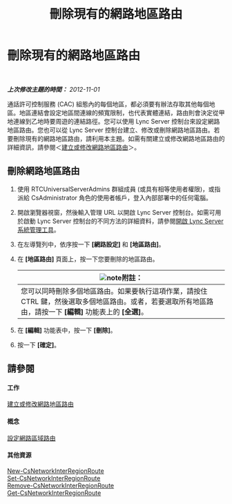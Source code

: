 ﻿---
title: 刪除現有的網路地區路由
TOCTitle: 刪除現有的網路地區路由
ms:assetid: 6256ff80-5f1e-48b4-928b-24aeb3c1a0e7
ms:mtpsurl: https://technet.microsoft.com/zh-tw/library/JJ688074(v=OCS.15)
ms:contentKeyID: 49890091
ms.date: 08/10/2015
mtps_version: v=OCS.15
ms.translationtype: HT
---

# 刪除現有的網路地區路由

 

_**上次修改主題的時間：** 2012-11-01_

通話許可控制服務 (CAC) 組態內的每個地區，都必須要有辦法存取其他每個地區。地區連結會設定地區間連線的頻寬限制，也代表實體連結，路由則會決定從甲地連線到乙地時要周遊的連結路徑。您可以使用 Lync Server 控制台來設定網路地區路由。您也可以從 Lync Server 控制台建立、修改或刪除網路地區路由。若要刪除現有的網路地區路由，請利用本主題。如需有關建立或修改網路地區路由的詳細資訊，請參閱＜[建立或修改網路地區路由](lync-server-2013-creating-or-modifying-network-region-routes.md)＞。

## 刪除網路地區路由

1.  使用 RTCUniversalServerAdmins 群組成員 (或具有相等使用者權限)，或指派給 CsAdministrator 角色的使用者帳戶，登入內部部署中的任何電腦。

2.  開啟瀏覽器視窗，然後輸入管理 URL 以開啟 Lync Server 控制台。如需可用於啟動 Lync Server 控制台的不同方法的詳細資料，請參閱[開啟 Lync Server 系統管理工具](lync-server-2013-open-lync-server-administrative-tools.md)。

3.  在左導覽列中，依序按一下 **\[網路設定\]** 和 **\[地區路由\]**。

4.  在 **\[地區路由\]** 頁面上，按一下您要刪除的地區路由。
    
    <table>
    <thead>
    <tr class="header">
    <th><img src="images/Gg398811.note(OCS.15).gif" title="note" alt="note" />附註：</th>
    </tr>
    </thead>
    <tbody>
    <tr class="odd">
    <td>您可以同時刪除多個地區路由。如果要執行這項作業，請按住 CTRL 鍵，然後選取多個地區路由。或者，若要選取所有地區路由，請按一下 <strong>[編輯]</strong> 功能表上的 <strong>[全選]</strong>。</td>
    </tr>
    </tbody>
    </table>


5.  在 **\[編輯\]** 功能表中，按一下 **\[刪除\]**。

6.  按一下 **\[確定\]**。

## 請參閱

#### 工作

[建立或修改網路地區路由](lync-server-2013-creating-or-modifying-network-region-routes.md)  

#### 概念

[設定網路區域路由](https://technet.microsoft.com/zh-tw/library/gg133706\(v=ocs.15\))  

#### 其他資源

[New-CsNetworkInterRegionRoute](https://docs.microsoft.com/en-us/powershell/module/skype/New-CsNetworkInterRegionRoute)  
[Set-CsNetworkInterRegionRoute](https://docs.microsoft.com/en-us/powershell/module/skype/Set-CsNetworkInterRegionRoute)  
[Remove-CsNetworkInterRegionRoute](https://docs.microsoft.com/en-us/powershell/module/skype/Remove-CsNetworkInterRegionRoute)  
[Get-CsNetworkInterRegionRoute](https://docs.microsoft.com/en-us/powershell/module/skype/Get-CsNetworkInterRegionRoute)

